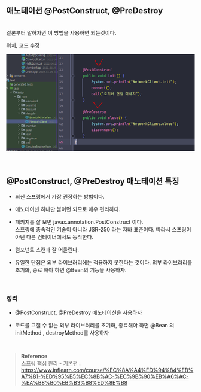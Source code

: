## 애노테이션 @PostConstruct, @PreDestroy

<br/>
결론부터 말하자면 이 방법을 사용하면 되는것이다.

위치, 코드 수정

![이미지](/programming/img/스프링35.PNG)

<br/>

## @PostConstruct, @PreDestroy 애노테이션 특징

- 최신 스프링에서 가장 권장하는 방법이다.

- 애노테이션 하나만 붙이면 되므로 매우 편리하다.
- 패키지를 잘 보면 javax.annotation.PostConstruct 이다. <br/>스프링에 종속적인 기술이 아니라 
JSR-250 라는 자바 표준이다. 따라서 스프링이 아닌 다른 컨테이너에서도 동작한다.
- 컴포넌트 스캔과 잘 어울린다.
- 유일한 단점은 외부 라이브러리에는 적용하지 못한다는 것이다. 외부 라이브러리를 초기화, 
종료 해야 하면 @Bean의 기능을 사용하자.

<br/>

### 정리

- @PostConstruct, @PreDestroy 애노테이션을 사용하자

- 코드를 고칠 수 없는 외부 라이브러리를 초기화, 종료해야 하면 @Bean 의 initMethod , destroyMethod를 사용하자


<br/>

>**Reference** <br/>스프링 핵심 원리 - 기본편 : https://www.inflearn.com/course/%EC%8A%A4%ED%94%84%EB%A7%81-%ED%95%B5%EC%8B%AC-%EC%9B%90%EB%A6%AC-%EA%B8%B0%EB%B3%B8%ED%8E%B8

